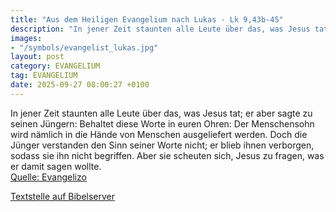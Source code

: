 ```yaml
---
title: "Aus dem Heiligen Evangelium nach Lukas - Lk 9,43b-45"
description: "In jener Zeit staunten alle Leute über das, was Jesus tat; er aber sagte zu seinen Jüngern: Behaltet diese Worte in euren Ohren: Der Menschensohn wird nämlich in die Hände von Menschen ausgeliefert werden. Doch die Jünger verstanden den Sinn seiner Worte nicht; er blieb ihnen ver...."
images:
- "/symbols/evangelist_lukas.jpg"
layout: post
category: EVANGELIUM
tag: EVANGELIUM
date: 2025-09-27 08:00:27 +0100
---
```

In jener Zeit staunten alle Leute über das, was Jesus tat; er aber sagte zu seinen Jüngern:
Behaltet diese Worte in euren Ohren: Der Menschensohn wird nämlich in die Hände von Menschen ausgeliefert werden.
Doch die Jünger verstanden den Sinn seiner Worte nicht; er blieb ihnen verborgen, sodass sie ihn nicht begriffen.<!--more--> Aber sie scheuten sich, Jesus zu fragen, was er damit sagen wollte.<br>
[Quelle: Evangelizo](https://evangeliumtagfuertag.org/DE/gospel)

[Textstelle auf Bibelserver](https://www.bibleserver.com/EU/Lukas9,43b-45)
